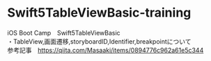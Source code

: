 # Swift5TableViewBasic-training
iOS Boot Camp　Swift5TableViewBasic  
・TableView,画面遷移,storyboardID,Identifier,breakpointについて  
参考記事　https://qiita.com/Masaaki/items/0894776c962a61e5c344
